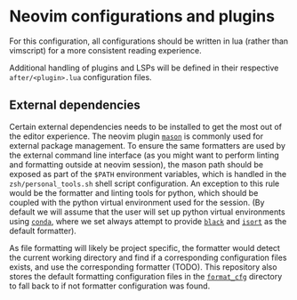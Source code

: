 # Neovim configurations and plugins

For this configuration, all configurations should be written in lua (rather
than vimscript) for a more consistent reading experience.

Additional handling of plugins and LSPs will be defined in their respective
`after/<plugin>.lua` configuration files.

## External dependencies

Certain external dependencies needs to be installed to get the most out of the
editor experience. The neovim plugin [`mason`][mason] is commonly used for
external package management. To ensure the same formatters are used by the
external command line interface (as you might want to perform linting and
formatting outside at neovim session), the mason path should be exposed as part
of the `$PATH` environment variables, which is handled in the
`zsh/personal_tools.sh` shell script configuration. An exception to this rule
would be the formatter and linting tools for python, which should be coupled
with the python virtual environment used for the session. (By default we will
assume that the user will set up python virtual environments using
[`conda`][conda], where we set always attempt to provide [`black`][black] and
[`isort`][isort] as the default formatter).

As file formatting will likely be project specific, the formatter would detect
the current working directory and find if a corresponding configuration files
exists, and use the corresponding formatter (TODO). This repository also stores
the default formatting configuration files in the [`format_cfg`](format_cfg)
directory to fall back to if not formatter configuration was found.


[mason]: https://github.com/williamboman/mason.nvim
[conda]: https://docs.conda.io/en/latest/
[black]: https://github.com/psf/black
[isort]: https://pycqa.github.io/isort/
